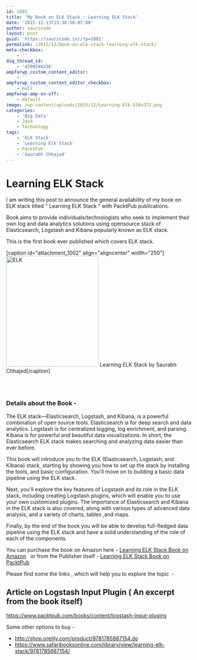 ```yaml
---
id: 1001
title: 'My Book on ELK Stack : Learning ELK Stack'
date: '2015-12-13T13:30:58-07:00'
author: saurzcode
layout: post
guid: 'https://saurzcode.in//?p=1001'
permalink: /2015/12/book-on-elk-stack-learning-elk-stack/
meta-checkbox:
    - ''
dsq_thread_id:
    - '4399594236'
ampforwp_custom_content_editor:
    - ''
ampforwp_custom_content_editor_checkbox:
    - null
ampforwp-amp-on-off:
    - default
image: /wp-content/uploads/2015/12/Learning-Elk-516x372.png
categories:
    - 'Big Data'
    - Java
    - Technology
tags:
    - 'ELK Stack'
    - 'Learning Elk Stack'
    - PacktPub
    - 'Saurabh Chhajed'
---
```


<h1>Learning ELK Stack</h1>

I am writing this post to announce the general availability of my book on ELK stack titled " Learning ELK Stack " with PacktPub publications.

Book aims to provide individuals/technologists who seek to implement their own log and data analytics solutions using opensource stack of Elasticsearch, Logstash and Kibana popularly known as ELK stack.

This is the first book ever published which covers ELK stack.

[caption id="attachment_1002" align="aligncenter" width="250"]<img class="wp-image-1002 size-medium" src="https://saurzcode.in//wp-content/uploads/2015/12/Learning-Elk-250x300.png" alt="ELK" width="250" height="300"> Learning ELK Stack by Saurabh Chhajed[/caption]

<img style="border: none !important; margin: 0px !important;" src="http://ir-in.amazon-adsystem.com/e/ir?t=saurzcode-21&amp;l=as2&amp;o=31&amp;a=B0146WY5QM" alt="" width="1" height="1" border="0"><!--more-->

&nbsp;

<h3>Details about the Book -</h3>

The ELK stack—Elasticsearch, Logstash, and Kibana, is a powerful combination of open source tools. Elasticsearch is for deep search and data analytics. Logstash is for centralized logging, log enrichment, and parsing. Kibana is for powerful and beautiful data visualizations. In short, the Elasticsearch ELK stack makes searching and analyzing data easier than ever before.

This book will introduce you to the ELK (Elasticsearch, Logstash, and Kibana) stack, starting by showing you how to set up the stack by installing the tools, and basic configuration. You'll move on to building a basic data pipeline using the ELK stack.

Next, you'll explore the key features of Logstash and its role in the ELK stack, including creating Logstash plugins, which will enable you to use your own customized plugins. The importance of Elasticsearch and Kibana in the ELK stack is also covered, along with various types of advanced data analysis, and a variety of charts, tables ,and maps.

Finally, by the end of the book you will be able to develop full-fledged data pipeline using the ELK stack and have a solid understanding of the role of each of the components.

You can purchase the book on Amazon here - <a href="http://www.amazon.in/gp/product/B0146WY5QM/ref=as_li_tl?ie=UTF8&amp;camp=3626&amp;creative=24822&amp;creativeASIN=B0146WY5QM&amp;linkCode=as2&amp;tag=saurzcode-21">Learning ELK Stack Book on Amazon</a>&nbsp; &nbsp;or from the Publisher itself -&nbsp;<a href="https://www.packtpub.com/big-data-and-business-intelligence/learning-elk-stack">Learning ELK Stack Book on PacktPub</a>

Please find some the links , which will help you to explore the topic &nbsp;-

<h2>Article on Logstash Input Plugin ( An excerpt from the book itself)</h2>

<a href="https://www.packtpub.com/books/content/logstash-input-plugins">https://www.packtpub.com/books/content/logstash-input-plugins</a>

Some other options to buy -

<ul>
    <li><a href="http://shop.oreilly.com/product/9781785887154.do">http://shop.oreilly.com/product/9781785887154.do</a></li>
    <li><a href="https://www.safaribooksonline.com/library/view/learning-elk-stack/9781785887154/">https://www.safaribooksonline.com/library/view/learning-elk-stack/9781785887154/</a></li>
</ul>